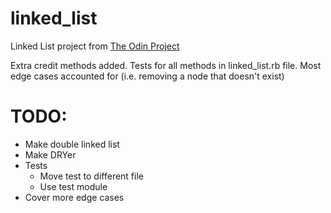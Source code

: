# linked_list

Linked List project from [The Odin Project](https://www.theodinproject.com/courses/ruby-programming/lessons/linked-lists)

Extra credit methods added.
Tests for all methods in linked_list.rb file.
Most edge cases accounted for (i.e. removing a node that doesn't exist)

# TODO:
- Make double linked list
- Make DRYer
- Tests
  - Move test to different file
  - Use test module
- Cover more edge cases
